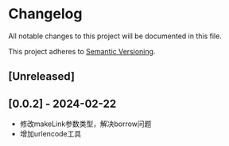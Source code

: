 # Changelog

All notable changes to this project will be documented in this file.

This project adheres to [Semantic Versioning](https://semver.org).

<!--
Note: In this file, do not use the hard wrap in the middle of a sentence for compatibility with GitHub comment style markdown rendering.
-->

## [Unreleased]

## [0.0.2] - 2024-02-22

- 修改makeLink参数类型，解决borrow问题
- 增加urlencode工具

